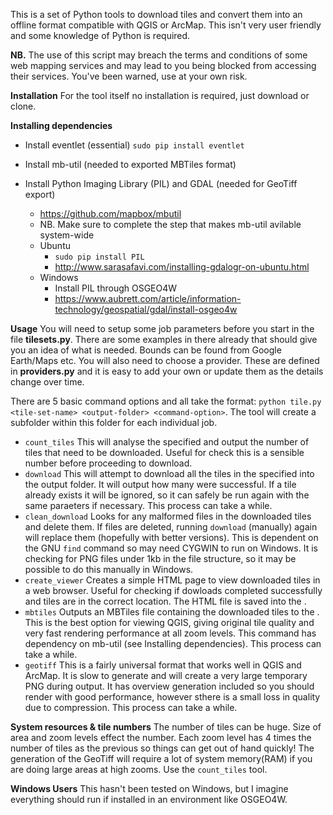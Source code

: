 This is a set of Python tools to download tiles and convert them into an offline format compatible with QGIS or ArcMap. This isn't very user friendly and some knowledge of Python is required. 

**NB.** The use of this script may breach the terms and conditions of some web mapping services and may lead to you being 
blocked from accessing their services. You've been warned, use at your own risk.

**Installation**
For the tool itself no installation is required, just download or clone.

**Installing dependencies**

+ Install eventlet (essential) `sudo pip install eventlet`
+ Install mb-util (needed to exported MBTiles format)
+ Install Python Imaging Library (PIL) and GDAL (needed for GeoTiff export)



    + https://github.com/mapbox/mbutil
    + NB. Make sure to complete the step that makes mb-util avilable system-wide
    + Ubuntu
        + `sudo pip install PIL`
        + http://www.sarasafavi.com/installing-gdalogr-on-ubuntu.html
    + Windows
        + Install PIL through OSGEO4W
        + https://www.aubrett.com/article/information-technology/geospatial/gdal/install-osgeo4w


**Usage**
You will need to setup some job parameters before you start in the file **tilesets.py**. There are some examples in there already that should give you an idea of what is needed. Bounds can be found from Google Earth/Maps etc. You will also need to choose a provider. These are defined in **providers.py** and it is easy to add your own or update them as the details change over time.

There are 5 basic command options and all take the format: 
`python tile.py <tile-set-name> <output-folder> <command-option>`.
The tool will create a subfolder within this folder for each individual job.
    
+ `count_tiles` This will analyse the specified <tile-set-name> and output the number of tiles that need to be downloaded. Useful for check this is a sensible number before proceeding to download.
+ `download` This will attempt to download all the tiles in the specified <tile-set-name> into the output folder. It will output how many were successful. If a tile already exists it will be ignored, so it can safely be run again with the same paraeters if necessary. This process can take a while.
+ `clean_download` Looks for any malformed files in the downloaded tiles and delete them. If files are deleted, running `download` (manually) again will replace them (hopefully with better versions). This is dependent on the GNU `find` command so may need CYGWIN to run on Windows. It is checking for PNG files under 1kb in the file structure, so it may be possible to do this manually in Windows.  
+ `create_viewer` Creates a simple HTML page to view downloaded tiles in a web browser. Useful for checking if dowloads completed successfully and tiles are in the correct location. The HTML file is saved into the <output-folder-path>.
+ `mbtiles` Outputs an MBTiles file containing the downloaded tiles to the <output-folder-path>. This is the best option for viewing QGIS, giving original tile quality and very fast rendering performance at all zoom levels. This command has dependency on mb-util (see Installing dependencies). This process can take a while.
+ `geotiff` This is a fairly universal format that works well in QGIS and ArcMap. It is slow to generate and will create a very large temporary PNG during output. It has overview generation included so you should render with good performance, however sthere is a small loss in quality due to compression. This process can take a while.



**System resources & tile numbers**
The number of tiles can be huge. Size of area and zoom levels effect the number. Each zoom level has 4 times the number of tiles as the previous so things can get out of hand quickly! The generation of the GeoTiff will require a lot of system memory(RAM) if you are doing large areas at high zooms. Use the `count_tiles` tool.


**Windows Users**
This hasn't been tested on Windows, but I imagine everything should run if installed in an environment like OSGEO4W.




 
